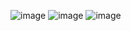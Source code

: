 ![image](https://github.com/Xomakk/flask_films_site/assets/59232793/1817a573-e375-4124-9331-4bea9cd95b2c)
![image](https://github.com/Xomakk/flask_films_site/assets/59232793/aa79655b-1e2d-4e33-b6de-41f25cdeaaf2)
![image](https://github.com/Xomakk/flask_films_site/assets/59232793/617cc477-816e-427d-be47-7451db0ee439)
